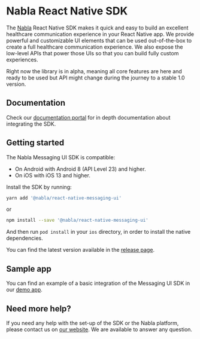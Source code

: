 #  Nabla React Native SDK

The [Nabla](https://www.nabla.com/) React Native SDK makes it quick and easy to build an excellent healthcare communication experience in your React Native app. We provide powerful and customizable UI elements that can be used out-of-the-box to create a full healthcare communication experience. We also expose the low-level APIs that power those UIs so that you can build fully custom experiences.

Right now the library is in alpha, meaning all core features are here and ready to be used but API might change during the journey to a stable 1.0 version.

## Documentation

Check our [documentation portal](https://docs.nabla.com/docs/rn-setup) for in depth documentation about integrating the SDK.

## Getting started

The Nabla Messaging UI SDK is compatible:
- On Android with Android 8 (API Level 23) and higher.
- On iOS with iOS 13 and higher.

Install the SDK by running:

```sh
yarn add '@nabla/react-native-messaging-ui'
```
or
```sh
npm install --save '@nabla/react-native-messaging-ui' 
```

And then run `pod install` in your `ios` directory, in order to install the native dependencies.

You can find the latest version available in the [release page](https://github.com/nabla/nabla-react-native/releases).

## Sample app

You can find an example of a basic integration of the Messaging UI SDK in our [demo app](https://github.com/nabla/nabla-react-native/tree/main/react-native-sample-app).

## Need more help?

If you need any help with the set-up of the SDK or the Nabla platform, please contact us on [our website](https://nabla.com). We are available to answer any question.
